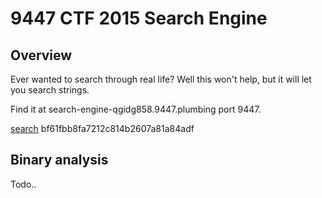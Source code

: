 # 9447 CTF 2015 Search Engine

## Overview

Ever wanted to search through real life? Well this won't help, but it will let you search strings.

Find it at search-engine-qgidg858.9447.plumbing port 9447.

[search](./search-bf61fbb8fa7212c814b2607a81a84adf)  bf61fbb8fa7212c814b2607a81a84adf

## Binary analysis

Todo..